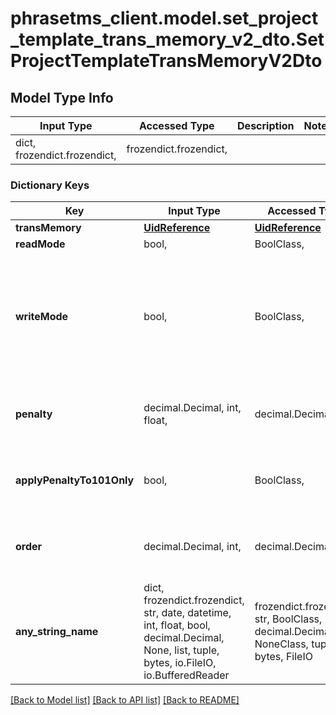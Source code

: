 # phrasetms_client.model.set_project_template_trans_memory_v2_dto.SetProjectTemplateTransMemoryV2Dto

## Model Type Info

| Input Type                   | Accessed Type          | Description | Notes |
| ---------------------------- | ---------------------- | ----------- | ----- |
| dict, frozendict.frozendict, | frozendict.frozendict, |             |

### Dictionary Keys

| Key                       | Input Type                                                                                                                                  | Accessed Type                                                                           | Description                                                                                                                                   | Notes                                     |
| ------------------------- | ------------------------------------------------------------------------------------------------------------------------------------------- | --------------------------------------------------------------------------------------- | --------------------------------------------------------------------------------------------------------------------------------------------- | ----------------------------------------- |
| **transMemory**           | [**UidReference**](UidReference.md)                                                                                                         | [**UidReference**](UidReference.md)                                                     |                                                                                                                                               |
| **readMode**              | bool,                                                                                                                                       | BoolClass,                                                                              | Default: false                                                                                                                                | [optional]                                |
| **writeMode**             | bool,                                                                                                                                       | BoolClass,                                                                              | Can be set only for Translation Memory with read &#x3D;&#x3D; true.&lt;br/&gt; Max 2 write TMs allowed per project.&lt;br/&gt; Default: false | [optional]                                |
| **penalty**               | decimal.Decimal, int, float,                                                                                                                | decimal.Decimal,                                                                        |                                                                                                                                               | [optional] value must be a 64 bit float   |
| **applyPenaltyTo101Only** | bool,                                                                                                                                       | BoolClass,                                                                              | Can be set only for penalty &#x3D;&#x3D; 1&lt;br/&gt;Default: false                                                                           | [optional]                                |
| **order**                 | decimal.Decimal, int,                                                                                                                       | decimal.Decimal,                                                                        |                                                                                                                                               | [optional] value must be a 32 bit integer |
| **any_string_name**       | dict, frozendict.frozendict, str, date, datetime, int, float, bool, decimal.Decimal, None, list, tuple, bytes, io.FileIO, io.BufferedReader | frozendict.frozendict, str, BoolClass, decimal.Decimal, NoneClass, tuple, bytes, FileIO | any string name can be used but the value must be the correct type                                                                            | [optional]                                |

[[Back to Model list]](../../README.md#documentation-for-models) [[Back to API list]](../../README.md#documentation-for-api-endpoints) [[Back to README]](../../README.md)
